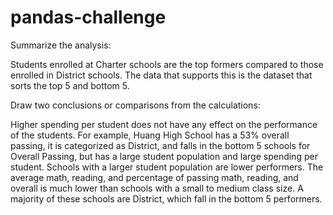 # pandas-challenge

Summarize the analysis:

Students enrolled at Charter schools are the top formers compared to those enrolled in District schools. The data that supports this is the dataset that sorts the top 5 and bottom 5. 


Draw two conclusions or comparisons from the calculations:

Higher spending per student does not have any effect on the performance of the students. For example, Huang High School has a 53% overall passing, it is categorized as District, and falls in the bottom 5 schools for Overall Passing, but has a large student population and large spending per student. 
Schools with a larger student population are lower performers. The average math, reading, and percentage of passing math, reading, and overall is much lower than schools with a small to medium class size. A majority of these schools are District, which fall in the bottom 5 performers.
